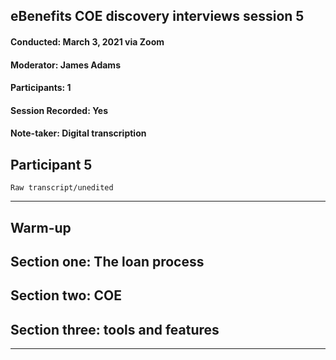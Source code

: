 ## eBenefits COE discovery interviews session 5
#### Conducted: March 3, 2021 via Zoom
#### Moderator: James Adams
#### Participants: 1
#### Session Recorded: Yes
#### Note-taker: Digital transcription

## Participant 5

`Raw transcript/unedited`

---

## Warm-up

## Section one: The loan process

## Section two: COE

## Section three: tools and features

---
